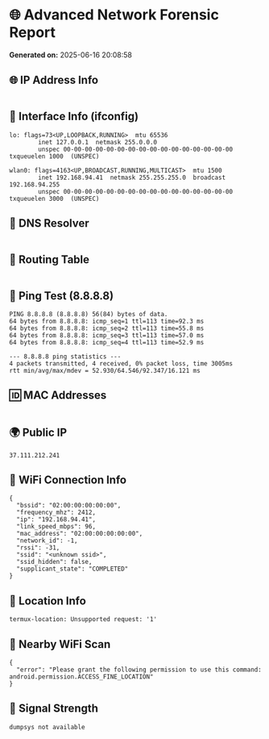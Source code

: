 # 🌐 Advanced Network Forensic Report

**Generated on:** 2025-06-16 20:08:58

## 🌐 IP Address Info
```

```

## 📶 Interface Info (ifconfig)
```
lo: flags=73<UP,LOOPBACK,RUNNING>  mtu 65536
        inet 127.0.0.1  netmask 255.0.0.0
        unspec 00-00-00-00-00-00-00-00-00-00-00-00-00-00-00-00  txqueuelen 1000  (UNSPEC)

wlan0: flags=4163<UP,BROADCAST,RUNNING,MULTICAST>  mtu 1500
        inet 192.168.94.41  netmask 255.255.255.0  broadcast 192.168.94.255
        unspec 00-00-00-00-00-00-00-00-00-00-00-00-00-00-00-00  txqueuelen 3000  (UNSPEC)
```

## 🧠 DNS Resolver
```

```

## 🚦 Routing Table
```

```

## 📡 Ping Test (8.8.8.8)
```
PING 8.8.8.8 (8.8.8.8) 56(84) bytes of data.
64 bytes from 8.8.8.8: icmp_seq=1 ttl=113 time=92.3 ms
64 bytes from 8.8.8.8: icmp_seq=2 ttl=113 time=55.8 ms
64 bytes from 8.8.8.8: icmp_seq=3 ttl=113 time=57.0 ms
64 bytes from 8.8.8.8: icmp_seq=4 ttl=113 time=52.9 ms

--- 8.8.8.8 ping statistics ---
4 packets transmitted, 4 received, 0% packet loss, time 3005ms
rtt min/avg/max/mdev = 52.930/64.546/92.347/16.121 ms
```

## 🆔 MAC Addresses
```

```

## 🌍 Public IP
```
37.111.212.241
```

## 📶 WiFi Connection Info
```
{
  "bssid": "02:00:00:00:00:00",
  "frequency_mhz": 2412,
  "ip": "192.168.94.41",
  "link_speed_mbps": 96,
  "mac_address": "02:00:00:00:00:00",
  "network_id": -1,
  "rssi": -31,
  "ssid": "<unknown ssid>",
  "ssid_hidden": false,
  "supplicant_state": "COMPLETED"
}
```

## 📍 Location Info
```
termux-location: Unsupported request: '1'
```

## 📡 Nearby WiFi Scan
```
{
  "error": "Please grant the following permission to use this command: android.permission.ACCESS_FINE_LOCATION"
}
```

## 📶 Signal Strength
```
dumpsys not available
```
